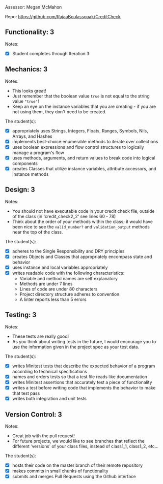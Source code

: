 Assessor: Megan McMahon

Repo: https://github.com/RajaaBoulassouak/CreditCheck

## Functionality: 3

Notes:

- [x] Student completes through Iteration 3

## Mechanics: 3

Notes:

* This looks great!
* Just remember that the boolean value `true` is not equal to the string value `"true"`!
* Keep an eye on the instance variables that you are creating - if you are not using them, they don't need to be created.

The student(s):

- [x] appropriately uses Strings, Integers, Floats, Ranges, Symbols, Nils, Arrays, and Hashes
- [x] implements best-choice enumerable methods to iterate over collections
- [x] uses boolean expressions and flow control structures to logically manage a program's flow
- [x] uses methods, arguments, and return values to break code into logical components
- [x] creates Classes that utilize instance variables, attribute accessors, and instance methods

## Design: 3

Notes:

* You should not have executable code in your credit check file, outside of the class (in 'credit_check2_2' see lines 60 - 78)
* Think about the order of your methods within the class; it would have been nice to see the `valid_number?` and `validation_output` methods near the top of the class.

The student(s):

- [x] adheres to the Single Responsibility and DRY principles
- [x] creates Objects and Classes that appropriately encompass state and behavior
- [x] uses instance and local variables appropriately
- [x] writes readable code with the following characteristics:
    * Variable and method names are self explanatory
    * Methods are under 7 lines
    * Lines of code are under 80 characters
    * Project directory structure adheres to convention
    * A linter reports less than 5 errors

## Testing: 3

Notes:

* These tests are really good!
* As you think about writing tests in the future, I would encourage you to use the information given in the project spec as your test data.

The student(s):

- [x] writes Minitest tests that describe the expected behavior of a program according to technical specifications
- [x] names and orders tests so that a test file reads like documentation
- [x] writes Minitest assertions that accurately test a piece of functionality
- [x] writes a test before writing code that implements the behavior to make that test pass
- [x] writes both integration and unit tests

## Version Control: 3

Notes:

* Great job with the pull request!
* For future projects, we would like to see branches that reflect the different 'versions' of your class files, instead of class1_1, class1_2, etc...

The student(s):

- [x] hosts their code on the master branch of their remote repository
- [x] makes commits in small chunks of functionality
- [x] submits and merges Pull Requests using the Github interface
